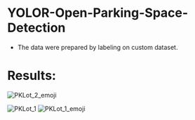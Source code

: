 # YOLOR-Open-Parking-Space-Detection

- The data were prepared by labeling on custom dataset.
# Results:

![PKLot_2_emoji](https://user-images.githubusercontent.com/98788987/217115482-78f51caf-e976-4cbf-842c-0909675c0387.jpg)


![PKLot_1](https://user-images.githubusercontent.com/98788987/217115418-723c1fbe-1ed9-436f-a399-acab9fca6ad6.jpg)
![PKLot_1_emoji](https://user-images.githubusercontent.com/98788987/217115435-320fd160-5a29-46e6-820a-a4f42a3c3895.jpg)
